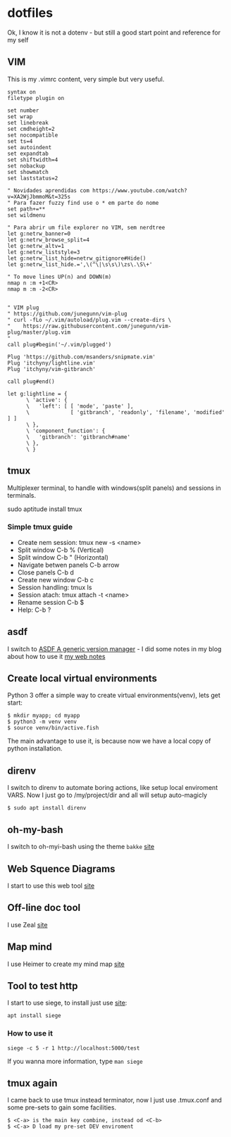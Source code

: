 # dotfiles
Ok, I know it is not a dotenv - but still a good start point and reference for my self

## VIM

This is my .vimrc content, very simple but very useful.

```
syntax on
filetype plugin on

set number
set wrap
set linebreak
set cmdheight=2
set nocompatible
set ts=4
set autoindent
set expandtab
set shiftwidth=4
set nobackup
set showmatch
set laststatus=2

" Novidades aprendidas com https://www.youtube.com/watch?v=XA2WjJbmmoM&t=325s
" Para fazer fuzzy find use o * em parte do nome
set path+=**
set wildmenu

" Para abrir um file explorer no VIM, sem nerdtree
let g:netrw_banner=0
let g:netrw_browse_split=4
let g:netrw_altv=1
let g:netrw_liststyle=3
let g:netrw_list_hide=netrw_gitignore#Hide()
let g:netrw_list_hide.=',\(^\|\s\s\)\zs\.\S\+'

" To move lines UP(n) and DOWN(m)
nmap n :m +1<CR>
nmap m :m -2<CR>


" VIM plug 
" https://github.com/junegunn/vim-plug
" curl -fLo ~/.vim/autoload/plug.vim --create-dirs \
"    https://raw.githubusercontent.com/junegunn/vim-plug/master/plug.vim
"
call plug#begin('~/.vim/plugged')

Plug 'https://github.com/msanders/snipmate.vim'
Plug 'itchyny/lightline.vim'
Plug 'itchyny/vim-gitbranch'

call plug#end()

let g:lightline = {
      \ 'active': {
      \   'left': [ [ 'mode', 'paste' ],
      \             [ 'gitbranch', 'readonly', 'filename', 'modified' ] ]
      \ },
      \ 'component_function': {
      \   'gitbranch': 'gitbranch#name'
      \ },
      \ }
```

## tmux

Multiplexer terminal, to handle with windows(split panels) and sessions in terminals.

sudo aptitude install tmux

### Simple tmux guide

  * Create nem session: tmux new -s \<name\>
  * Split window C-b % (Vertical)
  * Split window C-b " (Horizontal)
  * Navigate betwen panels C-b arrow
  * Close panels C-b d
  * Create new window C-b c
  * Session handling: tmux ls
  * Session atach: tmux  attach -t \<name\>
  * Rename session C-b $
  * Help: C-b ?

## asdf
I switch to [ASDF A generic version manager](https://asdf-vm.com) - I did some notes in my blog about how to use it [my web notes](https://gomes-fdr.github.io/posts/2019/ferramentas-para-dev-asdf)

## Create local virtual environments
Python 3 offer a simple way to create virtual environments(venv), lets get start:

```
$ mkdir myapp; cd myapp
$ python3 -m venv venv
$ source venv/bin/active.fish
```

The main advantage to use it, is because now we have a local copy of python installation.

## direnv
I switch to direnv to automate boring actions, like setup local enviroment VARS. Now I just go to /my/project/dir and all will setup auto-magicly

```
$ sudo apt install direnv
```

## oh-my-bash
I switch to oh-myi-bash using the theme `bakke` [site](https://ohmybash.github.io/)

## Web Squence Diagrams
I start to use this web tool [site](https://www.websequencediagrams.com)

## Off-line doc tool
I use Zeal [site](https://zealdocs.org/)

## Map mind
I use Heimer to create my mind map [site](https://github.com/juzzlin/Heimer)

## Tool to test http
I start to use siege, to install just use [site](https://github.com/JoeDog/siege):

```
apt install siege
```

### How to use it

```
siege -c 5 -r 1 http://localhost:5000/test
```

If you wanna more information, type `man siege`

## tmux again

I came back to use tmux instead terminator, now I just use .tmux.conf and some pre-sets to gain some facilities.

```
$ <C-a> is the main key combine, instead od <C-b>
$ <C-a> D load my pre-set DEV enviroment
```
